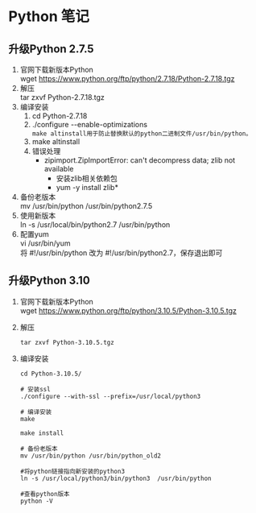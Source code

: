 # Python 笔记
## 升级Python 2.7.5
1. 官网下载新版本Python   
wget https://www.python.org/ftp/python/2.7.18/Python-2.7.18.tgz   
2. 解压   
tar zxvf Python-2.7.18.tgz   
3. 编译安装   
	1. cd Python-2.7.18   
	2. ./configure --enable-optimizations   
	```make altinstall用于防止替换默认的python二进制文件/usr/bin/python。```   
	3. make altinstall   
	4. 错误处理
		* zipimport.ZipImportError: can't decompress data; zlib not available
			* 安装zlib相关依赖包
			* yum -y install zlib* 
4. 备份老版本   
mv /usr/bin/python /usr/bin/python2.7.5   
5. 使用新版本   
ln -s /usr/local/bin/python2.7 /usr/bin/python   
6. 配置yum   
vi /usr/bin/yum   
将 #!/usr/bin/python 改为 #!/usr/bin/python2.7，保存退出即可  

## 升级Python 3.10

1. 官网下载新版本Python   
   wget https://www.python.org/ftp/python/3.10.5/Python-3.10.5.tgz
   
2. 解压

   ```shell
   tar zxvf Python-3.10.5.tgz
   ```

3. 编译安装   
   
   ```shell
   cd Python-3.10.5/
   
   # 安装ssl
   ./configure --with-ssl --prefix=/usr/local/python3
   
   # 编译安装
   make
   
   make install
   
   # 备份老版本
   mv /usr/bin/python /usr/bin/python_old2
   
   #将python链接指向新安装的python3
   ln -s /usr/local/python3/bin/python3  /usr/bin/python
   
   #查看python版本
   python -V
   ```
   
   
